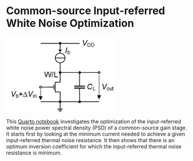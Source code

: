 # Common-source Input-referred White Noise Optimization

![CS OL Amplifier](/Amplifiers/Basic/CS%20OL%20Noise%20Optimization/Figures/CS_OL_schematic.png)

This [Quarto notebook](/Amplifiers/Basic/CS%20OL%20Noise%20Optimization/CS_OL_noise_optimization.pdf) investigates the optimization of the input-referred white noise power spectral density (PSD) of a common-source gain stage. It starts first by looking at the minimum current needed to achieve a given input-referred thermal noise resistance. It then shows that there is an optimum inversion coefficient for which the input-referred thermal noise resistance is minimum.
